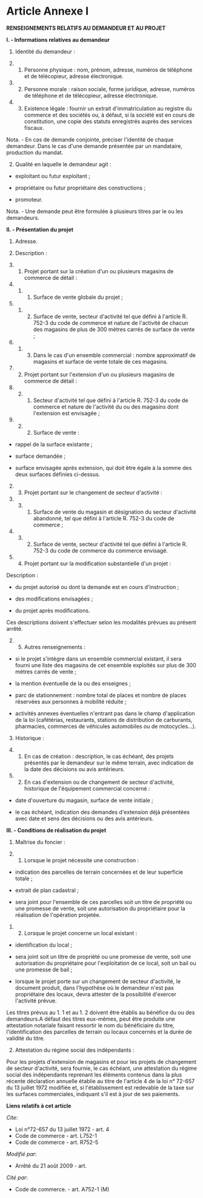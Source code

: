 # Article Annexe I

**RENSEIGNEMENTS RELATIFS AU DEMANDEUR ET AU PROJET**

**I. - Informations relatives au demandeur**

1. Identité du demandeur : 

1. 1. Personne physique : nom, prénom, adresse, numéros de téléphone et de télécopieur, adresse électronique. 

1. 2. Personne morale : raison sociale, forme juridique, adresse, numéros de téléphone et de télécopieur, adresse
électronique. 

1. 3. Existence légale : fournir un extrait d'immatriculation au registre du commerce et des sociétés ou, à défaut, si la
société est en cours de constitution, une copie des statuts enregistrés auprès des services fiscaux. 

Nota. - En cas de demande conjointe, préciser l'identité de chaque demandeur. Dans le cas d'une demande présentée par un
mandataire, production du mandat. 

2. Qualité en laquelle le demandeur agit : 

- exploitant ou futur exploitant ; 

- propriétaire ou futur propriétaire des constructions ; 

- promoteur. 

Nota. - Une demande peut être formulée à plusieurs titres par le ou les demandeurs. 

**II. - Présentation du projet**

1. Adresse. 

2. Description : 

2. 1. Projet portant sur la création d'un ou plusieurs magasins de commerce de détail : 

2. 1. 1. Surface de vente globale du projet ; 

2. 1. 2. Surface de vente, secteur d'activité tel que défini à l'article R. 752-3 du code de commerce et nature de l'activité
de chacun des magasins de plus de 300 mètres carrés de surface de vente ; 

2. 1. 3. Dans le cas d'un ensemble commercial : nombre approximatif de magasins et surface de vente totale de ces magasins. 

2. 2. Projet portant sur l'extension d'un ou plusieurs magasins de commerce de détail : 

2. 2. 1. Secteur d'activité tel que défini à l'article R. 752-3 du code de commerce et nature de l'activité du ou des
magasins dont l'extension est envisagée ; 

2. 2. 2. Surface de vente : 

- rappel de la surface existante ; 

- surface demandée ; 

- surface envisagée après extension, qui doit être égale à la somme des deux surfaces définies ci-dessus. 

2. 3. Projet portant sur le changement de secteur d'activité : 

2. 3. 1. Surface de vente du magasin et désignation du secteur d'activité abandonné, tel que défini à l'article R. 752-3 du
code de commerce ; 

2. 3. 2. Surface de vente, secteur d'activité tel que défini à l'article R. 752-3 du code de commerce du commerce envisagé. 

2. 4. Projet portant sur la modification substantielle d'un projet : 

Description : 

- du projet autorisé ou dont la demande est en cours d'instruction ; 

- des modifications envisagées ; 

- du projet après modifications. 

Ces descriptions doivent s'effectuer selon les modalités prévues au présent arrêté. 

2. 5. Autres renseignements : 

- si le projet s'intègre dans un ensemble commercial existant, il sera fourni une liste des magasins de cet ensemble
exploités sur plus de 300 mètres carrés de vente ; 

- la mention éventuelle de la ou des enseignes ; 

- parc de stationnement : nombre total de places et nombre de places réservées aux personnes à mobilité réduite ; 

- activités annexes éventuelles n'entrant pas dans le champ d'application de la loi (cafétérias, restaurants, stations de
distribution de carburants, pharmacies, commerces de véhicules automobiles ou de motocycles...). 

3. Historique : 

3. 1. En cas de création : description, le cas échéant, des projets présentés par le demandeur sur le même terrain, avec
indication de la date des décisions ou avis antérieurs. 

3. 2. En cas d'extension ou de changement de secteur d'activité, historique de l'équipement commercial concerné : 

- date d'ouverture du magasin, surface de vente initiale ; 

- le cas échéant, indication des demandes d'extension déjà présentées avec date et sens des décisions ou des avis
antérieurs. 

**III. - Conditions de réalisation du projet**

1. Maîtrise du foncier : 

1. 1. Lorsque le projet nécessite une construction : 

- indication des parcelles de terrain concernées et de leur superficie totale ; 

- extrait de plan cadastral ; 

- sera joint pour l'ensemble de ces parcelles soit un titre de propriété ou une promesse de vente, soit une autorisation du
propriétaire pour la réalisation de l'opération projetée. 

1. 2. Lorsque le projet concerne un local existant : 

- identification du local ; 

- sera joint soit un titre de propriété ou une promesse de vente, soit une autorisation du propriétaire pour l'exploitation
de ce local, soit un bail ou une promesse de bail ; 

- lorsque le projet porte sur un changement de secteur d'activité, le document produit, dans l'hypothèse où le demandeur
n'est pas propriétaire des locaux, devra attester de la possibilité d'exercer l'activité prévue. 

Les titres prévus au 1. 1 et au 1. 2 doivent être établis au bénéfice du ou des demandeurs.A défaut des titres eux-mêmes,
peut être produite une attestation notariale faisant ressortir le nom du bénéficiaire du titre, l'identification des
parcelles de terrain ou locaux concernés et la durée de validité du titre. 

2. Attestation du régime social des indépendants : 

Pour les projets d'extension de magasins et pour les projets de changement de secteur d'activité, sera fournie, le cas
échéant, une attestation du régime social des indépendants reprenant les éléments contenus dans la plus récente déclaration
annuelle établie au titre de l'article 4 de la loi n° 72-657 du 13 juillet 1972 modifiée et, si l'établissement est redevable
de la taxe sur les surfaces commerciales, indiquant s'il est à jour de ses paiements.

**Liens relatifs à cet article**

_Cite_:

  - Loi n°72-657 du 13 juillet 1972 - art. 4
  - Code de commerce - art. L752-1
  - Code de commerce - art. R752-5

_Modifié par_:

  - Arrêté du 21 août 2009 - art.

_Cité par_:

  - Code de commerce. - art. A752-1 (M)
